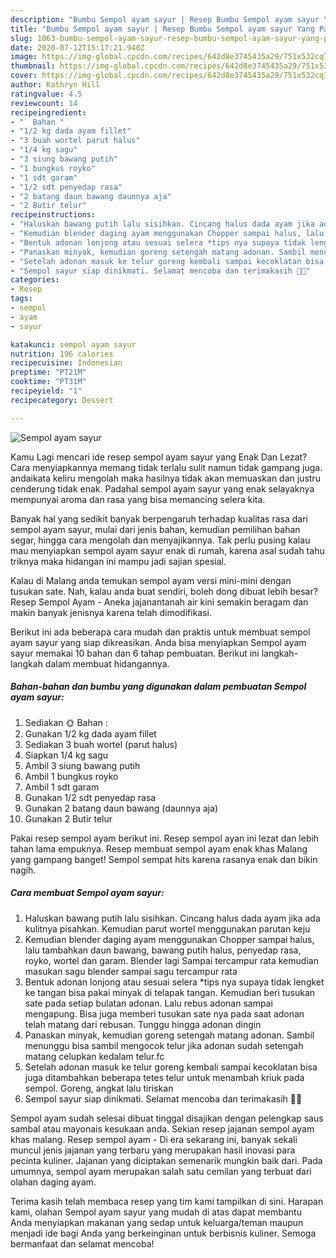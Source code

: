 ```yaml
---
description: "Bumbu Sempol ayam sayur | Resep Bumbu Sempol ayam sayur Yang Paling Enak"
title: "Bumbu Sempol ayam sayur | Resep Bumbu Sempol ayam sayur Yang Paling Enak"
slug: 1063-bumbu-sempol-ayam-sayur-resep-bumbu-sempol-ayam-sayur-yang-paling-enak
date: 2020-07-12T15:17:21.940Z
image: https://img-global.cpcdn.com/recipes/642d8e3745435a29/751x532cq70/sempol-ayam-sayur-foto-resep-utama.jpg
thumbnail: https://img-global.cpcdn.com/recipes/642d8e3745435a29/751x532cq70/sempol-ayam-sayur-foto-resep-utama.jpg
cover: https://img-global.cpcdn.com/recipes/642d8e3745435a29/751x532cq70/sempol-ayam-sayur-foto-resep-utama.jpg
author: Kathryn Hill
ratingvalue: 4.5
reviewcount: 14
recipeingredient:
- "  Bahan "
- "1/2 kg dada ayam fillet"
- "3 buah wortel parut halus"
- "1/4 kg sagu"
- "3 siung bawang putih"
- "1 bungkus royko"
- "1 sdt garam"
- "1/2 sdt penyedap rasa"
- "2 batang daun bawang daunnya aja"
- "2 Butir telur"
recipeinstructions:
- "Haluskan bawang putih lalu sisihkan. Cincang halus dada ayam jika ada kulitnya pisahkan. Kemudian parut wortel menggunakan parutan keju"
- "Kemudian blender daging ayam menggunakan Chopper sampai halus, lalu tambahkan daun bawang, bawang putih halus, penyedap rasa, royko, wortel dan garam. Blender lagi Sampai tercampur rata kemudian masukan sagu blender sampai sagu tercampur rata"
- "Bentuk adonan lonjong atau sesuai selera *tips nya supaya tidak lengket ke tangan bisa pakai minyak di telapak tangan. Kemudian beri tusukan sate pada setiap bulatan adonan. Lalu rebus adonan sampai mengapung. Bisa juga memberi tusukan sate nya pada saat adonan telah matang dari rebusan. Tunggu hingga adonan dingin"
- "Panaskan minyak, kemudian goreng setengah matang adonan. Sambil menunggu bisa sambil mengocok telur jika adonan sudah setengah matang celupkan kedalam telur.fc"
- "Setelah adonan masuk ke telur goreng kembali sampai kecoklatan bisa juga ditambahkan beberapa tetes telur untuk menambah kriuk pada sempol. Goreng, angkat lalu tiriskan"
- "Sempol sayur siap dinikmati. Selamat mencoba dan terimakasih 🌹👋"
categories:
- Resep
tags:
- sempol
- ayam
- sayur

katakunci: sempol ayam sayur 
nutrition: 196 calories
recipecuisine: Indonesian
preptime: "PT21M"
cooktime: "PT31M"
recipeyield: "1"
recipecategory: Dessert

---
```



![Sempol ayam sayur](https://img-global.cpcdn.com/recipes/642d8e3745435a29/751x532cq70/sempol-ayam-sayur-foto-resep-utama.jpg)

Kamu Lagi mencari ide resep sempol ayam sayur yang Enak Dan Lezat? Cara menyiapkannya memang tidak terlalu sulit namun tidak gampang juga. andaikata keliru mengolah maka hasilnya tidak akan memuaskan dan justru cenderung tidak enak. Padahal sempol ayam sayur yang enak selayaknya mempunyai aroma dan rasa yang bisa memancing selera kita.

Banyak hal yang sedikit banyak berpengaruh terhadap kualitas rasa dari sempol ayam sayur, mulai dari jenis bahan, kemudian pemilihan bahan segar, hingga cara mengolah dan menyajikannya. Tak perlu pusing kalau mau menyiapkan sempol ayam sayur enak di rumah, karena asal sudah tahu triknya maka hidangan ini mampu jadi sajian spesial.

Kalau di Malang anda temukan sempol ayam versi mini-mini dengan tusukan sate. Nah, kalau anda buat sendiri, boleh dong dibuat lebih besar? Resep Sempol Ayam - Aneka jajanantanah air kini semakin beragam dan makin banyak jenisnya karena telah dimodifikasi.


Berikut ini ada beberapa cara mudah dan praktis untuk membuat sempol ayam sayur yang siap dikreasikan. Anda bisa menyiapkan Sempol ayam sayur memakai 10 bahan dan 6 tahap pembuatan. Berikut ini langkah-langkah dalam membuat hidangannya.

<!--inarticleads1-->

##### Bahan-bahan dan bumbu yang digunakan dalam pembuatan Sempol ayam sayur:

1. Sediakan  🌞 Bahan :
1. Gunakan 1/2 kg dada ayam fillet
1. Sediakan 3 buah wortel (parut halus)
1. Siapkan 1/4 kg sagu
1. Ambil 3 siung bawang putih
1. Ambil 1 bungkus royko
1. Ambil 1 sdt garam
1. Gunakan 1/2 sdt penyedap rasa
1. Gunakan 2 batang daun bawang (daunnya aja)
1. Gunakan 2 Butir telur


Pakai resep sempol ayam berikut ini. Resep sempol ayan ini lezat dan lebih tahan lama empuknya. Resep membuat sempol ayam enak khas Malang yang gampang banget! Sempol sempat hits karena rasanya enak dan bikin nagih. 

<!--inarticleads2-->

##### Cara membuat Sempol ayam sayur:

1. Haluskan bawang putih lalu sisihkan. Cincang halus dada ayam jika ada kulitnya pisahkan. Kemudian parut wortel menggunakan parutan keju
1. Kemudian blender daging ayam menggunakan Chopper sampai halus, lalu tambahkan daun bawang, bawang putih halus, penyedap rasa, royko, wortel dan garam. Blender lagi Sampai tercampur rata kemudian masukan sagu blender sampai sagu tercampur rata
1. Bentuk adonan lonjong atau sesuai selera *tips nya supaya tidak lengket ke tangan bisa pakai minyak di telapak tangan. Kemudian beri tusukan sate pada setiap bulatan adonan. Lalu rebus adonan sampai mengapung. Bisa juga memberi tusukan sate nya pada saat adonan telah matang dari rebusan. Tunggu hingga adonan dingin
1. Panaskan minyak, kemudian goreng setengah matang adonan. Sambil menunggu bisa sambil mengocok telur jika adonan sudah setengah matang celupkan kedalam telur.fc
1. Setelah adonan masuk ke telur goreng kembali sampai kecoklatan bisa juga ditambahkan beberapa tetes telur untuk menambah kriuk pada sempol. Goreng, angkat lalu tiriskan
1. Sempol sayur siap dinikmati. Selamat mencoba dan terimakasih 🌹👋


Sempol ayam sudah selesai dibuat tinggal disajikan dengan pelengkap saus sambal atau mayonais kesukaan anda. Sekian resep jajanan sempol ayam khas malang. Resep sempol ayam - Di era sekarang ini, banyak sekali muncul jenis jajanan yang terbaru yang merupakan hasil inovasi para pecinta kuliner. Jajanan yang diciptakan semenarik mungkin baik dari. Pada umumnya, sempol ayam merupakan salah satu cemilan yang terbuat dari olahan daging ayam. 

Terima kasih telah membaca resep yang tim kami tampilkan di sini. Harapan kami, olahan Sempol ayam sayur yang mudah di atas dapat membantu Anda menyiapkan makanan yang sedap untuk keluarga/teman maupun menjadi ide bagi Anda yang berkeinginan untuk berbisnis kuliner. Semoga bermanfaat dan selamat mencoba!
